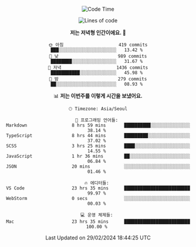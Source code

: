 <div align='center'>
 
<!--START_SECTION:waka-->
![Code Time](http://img.shields.io/badge/Code%20Time-3%2C427%20hrs%2049%20mins-blue)

![Lines of code](https://img.shields.io/badge/%EC%A0%80%EB%8A%94%20%EC%97%AC%ED%83%9C%EA%B9%8C%EC%A7%80%20-1.5%20million%20%EC%A4%84%EC%9D%98%20%EC%BD%94%EB%93%9C%EB%A5%BC%20%EC%9E%91%EC%84%B1%ED%96%88%EC%96%B4%EC%9A%94.-blue)

**저는 저녁형 인간이에요. 🦉** 

```text
🌞 아침                     419 commits         ███░░░░░░░░░░░░░░░░░░░░░░   13.42 % 
🌆 낮　                     989 commits         ████████░░░░░░░░░░░░░░░░░   31.67 % 
🌃 저녁                     1436 commits        ███████████░░░░░░░░░░░░░░   45.98 % 
🌙 밤　                     279 commits         ██░░░░░░░░░░░░░░░░░░░░░░░   08.93 % 
```


📊 **저는 이번주를 이렇게 시간을 보냈어요.** 

```text
🕑︎ Timezone: Asia/Seoul

💬 프로그래밍 언어들: 
Markdown                 8 hrs 59 mins       ██████████░░░░░░░░░░░░░░░   38.14 % 
TypeScript               8 hrs 44 mins       █████████░░░░░░░░░░░░░░░░   37.02 % 
SCSS                     3 hrs 25 mins       ████░░░░░░░░░░░░░░░░░░░░░   14.55 % 
JavaScript               1 hr 36 mins        ██░░░░░░░░░░░░░░░░░░░░░░░   06.84 % 
JSON                     20 mins             ░░░░░░░░░░░░░░░░░░░░░░░░░   01.46 % 

🔥 에디터들: 
VS Code                  23 hrs 35 mins      █████████████████████████   99.97 % 
WebStorm                 0 secs              ░░░░░░░░░░░░░░░░░░░░░░░░░   00.03 % 

💻 운영 체제들: 
Mac                      23 hrs 35 mins      █████████████████████████   100.00 % 
```


 Last Updated on 29/02/2024 18:44:25 UTC
<!--END_SECTION:waka-->
 </div>
<!---
Emewjin/Emewjin is a ✨ special ✨ repository because its `README.md` (this file) appears on your GitHub profile.
You can click the Preview link to take a look at your changes.
--->
